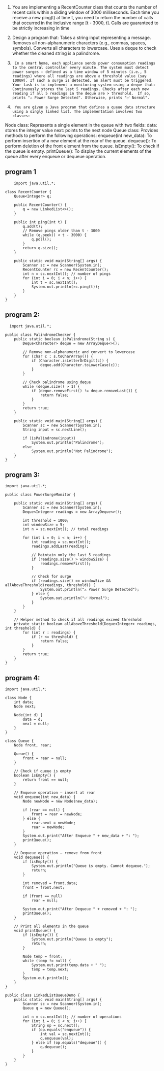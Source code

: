 1. You are implementing a RecentCounter class that counts the number of recent calls within a sliding window of 3000 milliseconds. Each time you receive a new ping(t) at time t, you need to return the number of calls that occurred in the inclusive range [t - 3000, t]. Calls are guaranteed to be strictly increasing in time
2.  Design a program that: Takes a string input representing a message. Removes all non-alphanumeric characters (e.g., commas, spaces, symbols). Converts all characters to lowercase. Uses a deque to check whether the cleaned string is a palindrome.

3.      In a smart home, each appliance sends power consumption readings to the central controller every minute. The system must detect power surges — defined as a time window of 5 minutes (i.e., 5 readings) where all readings are above a threshold value (say 1000W). If such a surge is detected, an alert must be triggered. Your task is to implement a monitoring system using a deque that: Continuously stores the last 5 readings. Checks after each new reading if all 5 readings in the deque are > threshold.  If so, prints "⚠️ Power Surge Detected". Otherwise, prints "✅ Normal".

4.      You are given a Java program that defines a queue data structure using a singly linked list. The implementation involves two classes:
Node class: Represents a single element in the queue with two fields:
data: stores the integer value
next: points to the next node
Queue class: Provides methods to perform the following operations:
enqueue(int new_data): To perform insertion of a new element at the rear of the queue.
dequeue(): To perform deletion of the front element from the queue.
isEmpty(): To check if the queue is empty.
printQueue(): To display the current elements of the queue after every enqueue or dequeue operation.


## program 1

```
    import java.util.*;

class RecentCounter {
    Queue<Integer> q;

    public RecentCounter() {
        q = new LinkedList<>();
    }

    public int ping(int t) {
        q.add(t);
        // Remove pings older than t - 3000
        while (q.peek() < t - 3000) {
            q.poll();
        }
        return q.size();
    }

    public static void main(String[] args) {
        Scanner sc = new Scanner(System.in);
        RecentCounter rc = new RecentCounter();
        int n = sc.nextInt(); // number of pings
        for (int i = 0; i < n; i++) {
            int t = sc.nextInt();
            System.out.println(rc.ping(t));
        }
    }
}
```

## program 2:
```
  import java.util.*;

public class PalindromeChecker {
    public static boolean isPalindrome(String s) {
        Deque<Character> deque = new ArrayDeque<>();

        // Remove non-alphanumeric and convert to lowercase
        for (char c : s.toCharArray()) {
            if (Character.isLetterOrDigit(c)) {
                deque.add(Character.toLowerCase(c));
            }
        }

        // Check palindrome using deque
        while (deque.size() > 1) {
            if (deque.removeFirst() != deque.removeLast()) {
                return false;
            }
        }
        return true;
    }

    public static void main(String[] args) {
        Scanner sc = new Scanner(System.in);
        String input = sc.nextLine();

        if (isPalindrome(input))
            System.out.println("Palindrome");
        else
            System.out.println("Not Palindrome");
    }
}
```

## program 3:

```
import java.util.*;

public class PowerSurgeMonitor {

    public static void main(String[] args) {
        Scanner sc = new Scanner(System.in);
        Deque<Integer> readings = new ArrayDeque<>();

        int threshold = 1000;
        int windowSize = 5;
        int n = sc.nextInt(); // total readings

        for (int i = 0; i < n; i++) {
            int reading = sc.nextInt();
            readings.addLast(reading);

            // Maintain only the last 5 readings
            if (readings.size() > windowSize) {
                readings.removeFirst();
            }

            // Check for surge
            if (readings.size() == windowSize && allAboveThreshold(readings, threshold)) {
                System.out.println("⚠️ Power Surge Detected");
            } else {
                System.out.println("✅ Normal");
            }
        }
    }

    // Helper method to check if all readings exceed threshold
    private static boolean allAboveThreshold(Deque<Integer> readings, int threshold) {
        for (int r : readings) {
            if (r <= threshold) {
                return false;
            }
        }
        return true;
    }
}
```

## program 4:

```
import java.util.*;

class Node {
    int data;
    Node next;

    Node(int d) {
        data = d;
        next = null;
    }
}

class Queue {
    Node front, rear;

    Queue() {
        front = rear = null;
    }

    // Check if queue is empty
    boolean isEmpty() {
        return front == null;
    }

    // Enqueue operation — insert at rear
    void enqueue(int new_data) {
        Node newNode = new Node(new_data);

        if (rear == null) {
            front = rear = newNode;
        } else {
            rear.next = newNode;
            rear = newNode;
        }
        System.out.print("After Enqueue " + new_data + ": ");
        printQueue();
    }

    // Dequeue operation — remove from front
    void dequeue() {
        if (isEmpty()) {
            System.out.println("Queue is empty. Cannot dequeue.");
            return;
        }

        int removed = front.data;
        front = front.next;

        if (front == null)
            rear = null;

        System.out.print("After Dequeue " + removed + ": ");
        printQueue();
    }

    // Print all elements in the queue
    void printQueue() {
        if (isEmpty()) {
            System.out.println("Queue is empty");
            return;
        }

        Node temp = front;
        while (temp != null) {
            System.out.print(temp.data + " ");
            temp = temp.next;
        }
        System.out.println();
    }
}

public class LinkedListQueueDemo {
    public static void main(String[] args) {
        Scanner sc = new Scanner(System.in);
        Queue q = new Queue();

        int n = sc.nextInt(); // number of operations
        for (int i = 0; i < n; i++) {
            String op = sc.next();
            if (op.equals("enqueue")) {
                int val = sc.nextInt();
                q.enqueue(val);
            } else if (op.equals("dequeue")) {
                q.dequeue();
            }
        }
    }
}
```
